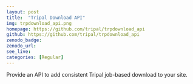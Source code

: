 ```yaml
---
layout: post
title:  "Tripal Download API"
img: trpdownload_api.png
homepage: https://github.com/tripal/trpdownload_api
github: https://github.com/tripal/trpdownload_api
zenodo_badge:
zenodo_url:
see_live:
categories: [Regular]
---
```


Provide an API to add consistent Tripal job-based download to your site.

